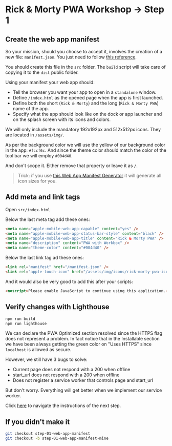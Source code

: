 # Rick & Morty PWA Workshop -> Step 1

## Create the web app manifest

So your mission, should you choose to accept it, involves the creation of a new file: `manifest.json`. You just need to follow [this reference](https://developers.google.com/web/fundamentals/web-app-manifest/).

You should create this file in the `src` folder. The `build` script will take care of copying it to the `dist` public folder.

Using your manifest your web app should:

* Tell the browser you want your app to open in a `standalone` window.
* Define `/index.html` as the opened page when the app is first launched.
* Define both the short (`Rick & Morty`) and the long (`Rick & Morty PWA`) name of the app.
* Specify what the app should look like on the dock or app launcher and on the splash screen with its icons and colors.

We will only include the mandatory 192x192px and 512x512px icons. They are located in `/assets/img/`.

As per the background color we will use the yellow of our background color in the app: `#fccf6c`. And since the theme color should match the color of the tool bar we will employ `#004d40`.

And don't scope it. Either remove that property or leave it as `/`.

> Trick: if you use [this Web App Manifest Generator](https://app-manifest.firebaseapp.com/) it will generate all icon sizes for you.

## Add meta and link tags

Open `src/index.html`

Below the last meta tag add these ones:

```html
<meta name="apple-mobile-web-app-capable" content="yes" />
<meta name="apple-mobile-web-app-status-bar-style" content="black" />
<meta name="apple-mobile-web-app-title" content="Rick & Morty PWA" />
<meta name="description" content="PWA with Workbox" />
<meta name="theme-color" content="#004d40" />
```

Below the last link tag ad these ones:

```html
<link rel="manifest" href="/manifest.json" />
<link rel="apple-touch-icon" href="/assets/img/icons/rick-morty-pwa-icon-512x512.png" />
```

And it would also be very good to add this after your scripts:

```html
<noscript>Please enable JavaScript to continue using this application.</noscript>
```

## Verify changes with Lighthouse

```bash
npm run build
npm run lighthouse
```

We can declare the PWA Optimized section resolved since the HTTPS flag does not represent a problem. In fact notice that in the Installable section we have been always getting the green color on "Uses HTTPS" since `localhost` is allowed as secure.

However, we still have 3 bugs to solve:

* Current page does not respond with a 200 when offline
* start_url does not respond with a 200 when offline
* Does not register a service worker that controls page and start_url

But don't worry. Everything will get better when we implement our service worker.

Click [here](https://github.com/kaplan81/rick-morty-pwa-workbox/tree/step-02-app-shell) to navigate the instructions of the next step.

## If you didn't make it

```bash
git checkout step-01-web-app-manifest
git checkout -b step-01-web-app-manifest-mine
```
